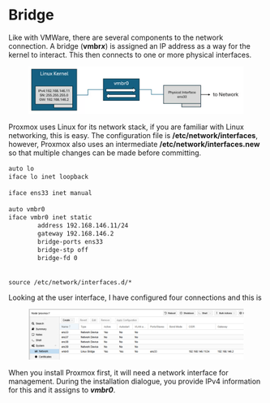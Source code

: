 # Bridge

Like with VMWare, there are several components to the network connection. A bridge (**vmbr**_**x**_) is assigned an IP address as a way for the kernel to interact. This then connects to one or more physical interfaces.

<figure><img src="../../.gitbook/assets/image (21).png" alt=""><figcaption></figcaption></figure>

Proxmox uses Linux for its network stack, if you are familiar with Linux networking, this is easy. The configuration file is **/etc/network/interfaces**, however, Proxmox also uses an intermediate **/etc/network/interfaces.new** so that multiple changes can be made before committing.

```
auto lo
iface lo inet loopback

iface ens33 inet manual

auto vmbr0
iface vmbr0 inet static
        address 192.168.146.11/24
        gateway 192.168.146.2
        bridge-ports ens33
        bridge-stp off
        bridge-fd 0


source /etc/network/interfaces.d/*
```

Looking at the user interface, I have configured four connections and this is

<figure><img src="../../.gitbook/assets/image (22).png" alt=""><figcaption></figcaption></figure>

When you install Proxmox first, it will need a network interface for management. During the installation dialogue, you provide IPv4 information for this and it assigns to _**vmbr0**_.
